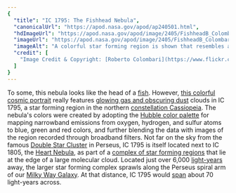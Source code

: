 ```yaml
---
{
  "title": "IC 1795: The Fishhead Nebula",
  "canonicalUrl": "https://apod.nasa.gov/apod/ap240501.html",
  "hdImageUrl": "https://apod.nasa.gov/apod/image/2405/FishheadB_Colombari_2704.jpg",
  "imageUrl": "https://apod.nasa.gov/apod/image/2405/FishheadB_Colombari_960.jpg",
  "imageAlt": "A colorful star forming region is shown that resembles a fish swimming to the right. Dark dust is apparent across the lower right, and a sparse starfield is visible all over the image. Please see the explanation for more detailed information.",
  "credit": [
    "Image Credit & Copyright: [Roberto Colombari](https://www.flickr.com/people/110872523@N07/) & [Mauro Narduzzi](https://www.astrobin.com/users/ToolMayNARD/)"
  ]
}
---
```


To some, this nebula looks like the head of a [fish](https://en.wikipedia.org/wiki/Fish#/media/File:Dunkleosteus_profile.jpg). However, [this colorful cosmic portrait](https://www.fast-aio.net/fishheadhso) really features [glowing gas and obscuring dust](http://www-ssg.sr.unh.edu/ism/what1.html) clouds in IC 1795, a star forming region in the northern [constellation Cassiopeia](https://en.wikipedia.org/wiki/Cassiopeia_(constellation)). The nebula's colors were created by adopting the [Hubble color palette](http://bf-astro.com/hubblep.htm) for mapping narrowband emissions from oxygen, hydrogen, and sulfur atoms to blue, green and red colors, and further blending the data with images of the region recorded through broadband filters. Not far on the sky from the famous [Double Star Cluster](https://apod.nasa.gov/apod/ap091204.html) in Perseus, IC 1795 is itself located next to IC 1805, the [Heart Nebula](https://apod.nasa.gov/apod/ap090214.html), as part of a [complex of star forming regions](http://www.atlasoftheuniverse.com/nebulae/ic1805.html) that lie at the edge of a large molecular cloud. Located just over 6,000 [light-years](https://spaceplace.nasa.gov/light-year/en/) away, the larger star forming complex sprawls along the Perseus spiral arm of our [Milky Way Galaxy](https://apod.nasa.gov/apod/ap080606.html). At that distance, IC 1795 would [span](https://media.istockphoto.com/id/175194979/photo/big-stretch.jpg?s=612x612&w=0&k=20&c=1DMdAkJMllfbCuwlN0OdD1vWbsz-kdD-PloadnaPDwY=) about 70 light-years across.
